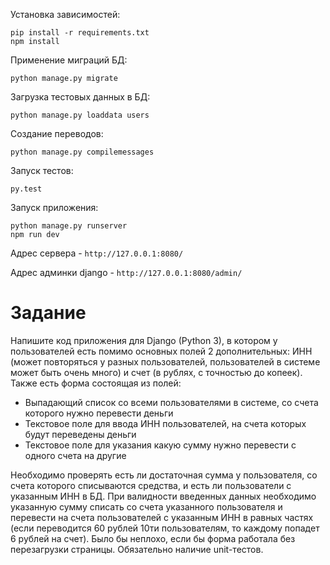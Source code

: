 Установка зависимостей:

```
pip install -r requirements.txt
npm install
```

Применение миграций БД:

```
python manage.py migrate
```

Загрузка тестовых данных в БД:

```
python manage.py loaddata users
```

Создание переводов:

```
python manage.py compilemessages
```

Запуск тестов:

```
py.test
```

Запуск приложения:

```
python manage.py runserver
npm run dev
```

Адрес сервера - `http://127.0.0.1:8080/`

Адрес админки django - `http://127.0.0.1:8080/admin/`


# Задание

Напишите код приложения для Django (Python 3), в котором у пользователей есть помимо основных полей 2 дополнительных: ИНН (может повторяться у разных пользователей, пользователей в системе может быть очень много) и счет (в рублях, с точностью до копеек). Также есть форма состоящая из полей:
 * Выпадающий список со всеми пользователями в системе, со счета которого нужно перевести деньги
 * Текстовое поле для ввода ИНН пользователей, на счета  которых будут переведены деньги
 * Текстовое поле для указания какую сумму нужно перевести с одного счета на другие

Необходимо проверять есть ли достаточная сумма у пользователя, со счета которого списываются средства, и есть ли пользователи с указанным ИНН в БД. При валидности введенных данных необходимо указанную сумму списать со счета указанного пользователя и перевести на счета пользователей с указанным ИНН в равных частях (если переводится 60 рублей 10ти пользователям, то каждому попадет 6 рублей на счет). Было бы неплохо, если бы форма работала без перезагрузки страницы.
Обязательно наличие unit-тестов.

